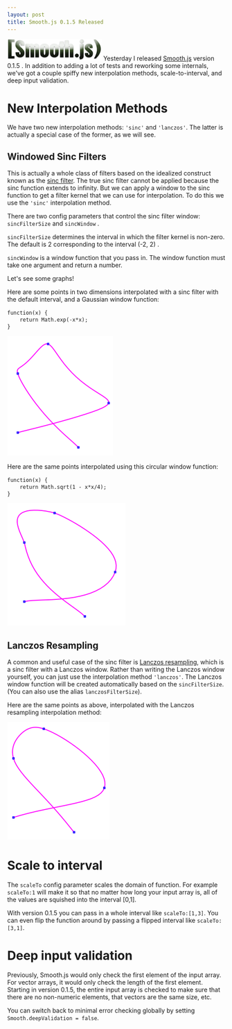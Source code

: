```yaml
---
layout: post
title: Smooth.js 0.1.5 Released
---
```


![floatleft](/images/smoothjs.png)
Yesterday I released [Smooth.js](https://github.com/osuushi/Smooth.js) version 0.1.5 . In addition to adding a
lot of tests and reworking some internals, we've got a couple spiffy new interpolation methods, 
scale-to-interval, and deep input validation. 

# New Interpolation Methods

We have two new interpolation methods: `'sinc'` and `'lanczos'`. The latter is actually a special case of the
former, as we will see.

## Windowed Sinc Filters

This is actually a whole class of filters based on the 
idealized construct known as the [sinc filter](http://en.wikipedia.org/wiki/Sinc_filter). The true sinc filter
cannot be applied because the sinc function extends to infinity. But we can apply a window to the sinc function
to get a filter kernel that we can use for interpolation. To do this we use the `'sinc'` interpolation method.

There are two config parameters that control the sinc filter window: `sincFilterSize` and `sincWindow` .

`sincFilterSize` determines the interval in which the filter kernel is non-zero. The default is 2 corresponding
to the interval (-2, 2) .

`sincWindow` is a window function that you pass in. The window function must take one argument and return a
number.

Let's see some graphs!

Here are some points in two dimensions interpolated with a sinc filter with the default interval, and a 
Gaussian window function:

	function(x) {
		return Math.exp(-x*x);
	}

![Gaussian sinc](/images/2012-3-17/gaussian.png)

Here are the same points interpolated using this circular window function:

	function(x) {
		return Math.sqrt(1 - x*x/4);
	}

![Circular sinc](/images/2012-3-17/circular.png)

## Lanczos Resampling

A common and useful case of the sinc filter is 
[Lanczos resampling](http://en.wikipedia.org/wiki/Lanczos_resampling), which is a sinc filter with a Lanczos 
window. Rather than writing the Lanczos window yourself, you can just use the interpolation method 
`'lanczos'`. The Lanczos window function will be created automatically based on the `sincFilterSize`. (You
can also use the alias `lanczosFilterSize`).

Here are the same points as above, interpolated with the Lanczos resampling interpolation method:

![Lanczos](/images/2012-3-17/lanczos.png)

# Scale to interval

The `scaleTo` config parameter scales the domain of function. For example `scaleTo:1` will make it so that no
matter how long your input array is, all of the values are squished into the interval [0,1].

With version 0.1.5 you can pass in a whole interval like `scaleTo:[1,3]`. You can even flip the function 
around by passing a flipped interval like `scaleTo:[3,1]`.

# Deep input validation

Previously, Smooth.js would only check the first element of the input array. For vector arrays, it would only
check the length of the first element. Starting in version 0.1.5, the entire input array is checked to make 
sure that there are no non-numeric elements, that vectors are the same size, etc.

You can switch back to minimal error checking globally by setting `Smooth.deepValidation = false`.